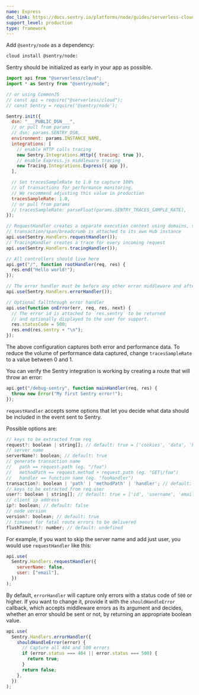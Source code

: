 ```yaml
---
name: Express
doc_link: https://docs.sentry.io/platforms/node/guides/serverless-cloud/
support_level: production
type: framework
---
```


Add `@sentry/node` as a dependency:

```bash
cloud install @sentry/node:
```

Sentry should be initialized as early in your app as possible.

```javascript
import api from "@serverless/cloud";
import * as Sentry from "@sentry/node";

// or using CommonJS
// const api = require("@serverless/cloud");
// const Sentry = require('@sentry/node');

Sentry.init({
  dsn: "___PUBLIC_DSN___",
  // or pull from params
  // dsn: params.SENTRY_DSN,
  environment: params.INSTANCE_NAME,
  integrations: [
    // enable HTTP calls tracing
    new Sentry.Integrations.Http({ tracing: true }),
    // enable Express.js middleware tracing
    new Tracing.Integrations.Express({ app }),
  ],

  // Set tracesSampleRate to 1.0 to capture 100%
  // of transactions for performance monitoring.
  // We recommend adjusting this value in production
  tracesSampleRate: 1.0,
  // or pull from params
  // tracesSampleRate: parseFloat(params.SENTRY_TRACES_SAMPLE_RATE),
});

// RequestHandler creates a separate execution context using domains, so that every
// transaction/span/breadcrumb is attached to its own Hub instance
api.use(Sentry.Handlers.requestHandler());
// TracingHandler creates a trace for every incoming request
api.use(Sentry.Handlers.tracingHandler());

// All controllers should live here
api.get("/", function rootHandler(req, res) {
  res.end("Hello world!");
});

// The error handler must be before any other error middleware and after all controllers
api.use(Sentry.Handlers.errorHandler());

// Optional fallthrough error handler
api.use(function onError(err, req, res, next) {
  // The error id is attached to `res.sentry` to be returned
  // and optionally displayed to the user for support.
  res.statusCode = 500;
  res.end(res.sentry + "\n");
});
```

The above configuration captures both error and performance data. To reduce the volume of performance data captured, change `tracesSampleRate` to a value between 0 and 1.

You can verify the Sentry integration is working by creating a route that will throw an error:

```javascript
api.get("/debug-sentry", function mainHandler(req, res) {
  throw new Error("My first Sentry error!");
});
```

`requestHandler` accepts some options that let you decide what data should be included in the event sent to Sentry.

Possible options are:

```javascript
// keys to be extracted from req
request?: boolean | string[]; // default: true = ['cookies', 'data', 'headers', 'method', 'query_string', 'url']
// server name
serverName?: boolean; // default: true
// generate transaction name
//   path == request.path (eg. "/foo")
//   methodPath == request.method + request.path (eg. "GET|/foo")
//   handler == function name (eg. "fooHandler")
transaction?: boolean | 'path' | 'methodPath' | 'handler'; // default: true = 'methodPath'
// keys to be extracted from req.user
user?: boolean | string[]; // default: true = ['id', 'username', 'email']
// client ip address
ip?: boolean; // default: false
// node version
version?: boolean; // default: true
// timeout for fatal route errors to be delivered
flushTimeout?: number; // default: undefined
```

For example, if you want to skip the server name and add just user, you would use `requestHandler` like this:

```javascript
api.use(
  Sentry.Handlers.requestHandler({
    serverName: false,
    user: ["email"],
  })
);
```

By default, `errorHandler` will capture only errors with a status code of `500` or higher. If you want to change it, provide it with the `shouldHandleError` callback, which accepts middleware errors as its argument and decides, whether an error should be sent or not, by returning an appropriate boolean value.

```javascript
api.use(
  Sentry.Handlers.errorHandler({
    shouldHandleError(error) {
      // Capture all 404 and 500 errors
      if (error.status === 404 || error.status === 500) {
        return true;
      }
      return false;
    },
  })
);
```
